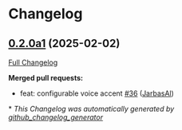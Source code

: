 # Changelog

## [0.2.0a1](https://github.com/OpenVoiceOS/ovos-tts-plugin-piper/tree/0.2.0a1) (2025-02-02)

[Full Changelog](https://github.com/OpenVoiceOS/ovos-tts-plugin-piper/compare/0.1.0...0.2.0a1)

**Merged pull requests:**

- feat: configurable voice accent [\#36](https://github.com/OpenVoiceOS/ovos-tts-plugin-piper/pull/36) ([JarbasAl](https://github.com/JarbasAl))



\* *This Changelog was automatically generated by [github_changelog_generator](https://github.com/github-changelog-generator/github-changelog-generator)*
